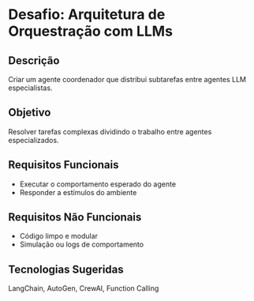 # Desafio: Arquitetura de Orquestração com LLMs

## Descrição
Criar um agente coordenador que distribui subtarefas entre agentes LLM especialistas.

## Objetivo
Resolver tarefas complexas dividindo o trabalho entre agentes especializados.

## Requisitos Funcionais
- Executar o comportamento esperado do agente
- Responder a estímulos do ambiente

## Requisitos Não Funcionais
- Código limpo e modular
- Simulação ou logs de comportamento

## Tecnologias Sugeridas
LangChain, AutoGen, CrewAI, Function Calling
